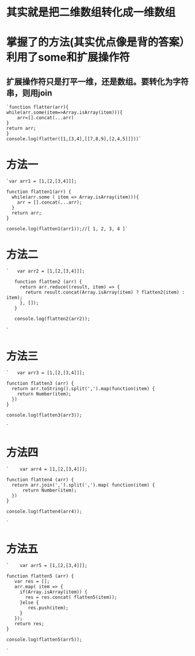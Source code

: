 # 其实就是把二维数组转化成一维数组 #

# 掌握了的方法(其实优点像是背的答案）利用了some和扩展操作符 #
## 扩展操作符只是打平一维，还是数组。要转化为字符串，则用join ##

    `function flatter(arr){
    while(arr.some(item=>Array.isArray(item))){
        arr=[].concat(...arr)
    }
    return arr;
	}
	console.log(flatter([1,[3,4],[[7,8,9],[2,4,5]]]))`





# 方法一 #
    `var arr1 = [1,[2,[3,4]]];

	function flatten1(arr) {
	  while(arr.some ( item => Array.isArray(item))){
	    arr = [].concat(...arr);
	  }
	  return arr;
	}
	
	console.log(flatten1(arr1));//[ 1, 2, 3, 4 ]`

# 方法二 #
    `   var arr2 = [1,[2,[3,4]]];

	   function flatten2 (arr) {
	     return arr.reduce((result, item) => {
	       return result.concat(Array.isArray(item) ? flatten2(item) : item);
	     }, []);
	   }
	
	   console.log(flatten2(arr2));
`
# 方法三 #
    `   var arr3 = [1,[2,[3,4]]];

    function flatten3 (arr) {
      return arr.toString().split(',').map(function(item) {
        return Number(item);
      })
    }

    console.log(flatten3(arr3));
`
# 方法四 #
    `    var arr4 = [1,[2,[3,4]]];

    function flatten4 (arr) {
      return arr.join(',').split(',').map( function(item) {
          return Number(item);
      })
    }

    console.log(flatten4(arr4));
`
# 方法五 #
    `    var arr5 = [1,[2,[3,4]]];

    function flatten5 (arr) {
       var res = [];
       arr.map( item => {
         if(Array.isArray(item)) {
           res = res.concat( flatten5(item));
         }else {
            res.push(item);
         }
       });
       return res;
    }

    console.log(flatten5(arr5));
`
    